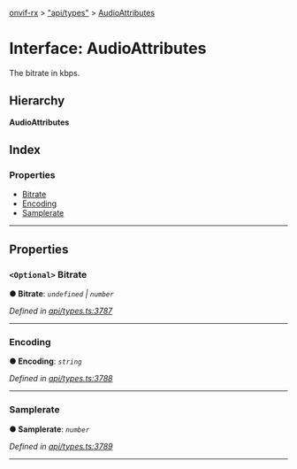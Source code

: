 [onvif-rx](../README.md) > ["api/types"](../modules/_api_types_.md) > [AudioAttributes](../interfaces/_api_types_.audioattributes.md)

# Interface: AudioAttributes

The bitrate in kbps.

## Hierarchy

**AudioAttributes**

## Index

### Properties

* [Bitrate](_api_types_.audioattributes.md#bitrate)
* [Encoding](_api_types_.audioattributes.md#encoding)
* [Samplerate](_api_types_.audioattributes.md#samplerate)

---

## Properties

<a id="bitrate"></a>

### `<Optional>` Bitrate

**● Bitrate**: *`undefined` \| `number`*

*Defined in [api/types.ts:3787](https://github.com/patrickmichalina/onvif-rx/blob/f117e44/src/api/types.ts#L3787)*

___
<a id="encoding"></a>

###  Encoding

**● Encoding**: *`string`*

*Defined in [api/types.ts:3788](https://github.com/patrickmichalina/onvif-rx/blob/f117e44/src/api/types.ts#L3788)*

___
<a id="samplerate"></a>

###  Samplerate

**● Samplerate**: *`number`*

*Defined in [api/types.ts:3789](https://github.com/patrickmichalina/onvif-rx/blob/f117e44/src/api/types.ts#L3789)*

___

